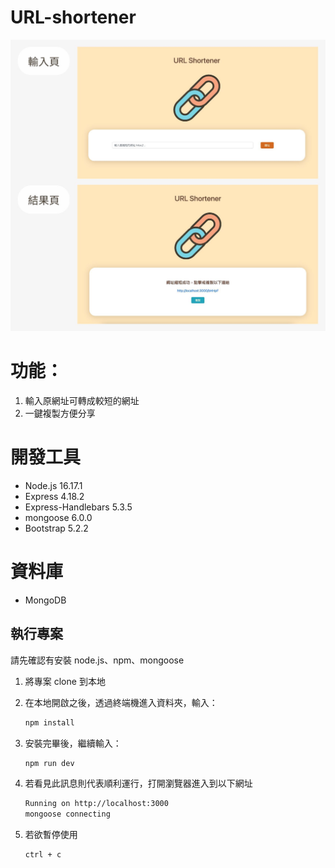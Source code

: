 # URL-shortener

![img](https://github.com/ElynnaChuang/URL-shortener/blob/3e9aac1c2d031ac941eea6de23441bbabdae6339/public/screenshot.jpg)

# 功能：

1. 輸入原網址可轉成較短的網址
2. 一鍵複製方便分享

# 開發工具
- Node.js 16.17.1
- Express 4.18.2
- Express-Handlebars 5.3.5
- mongoose 6.0.0
- Bootstrap 5.2.2

# 資料庫
- MongoDB


## 執行專案
請先確認有安裝 node.js、npm、mongoose

1. 將專案 clone 到本地

2. 在本地開啟之後，透過終端機進入資料夾，輸入：
   ```bash
   npm install
   ```
   
3. 安裝完畢後，繼續輸入：
   ```bash
   npm run dev
   ```
   
4. 若看見此訊息則代表順利運行，打開瀏覽器進入到以下網址
   ```bash
   Running on http://localhost:3000
   mongoose connecting
   ```
5. 若欲暫停使用
   ```bash
   ctrl + c
   ```
